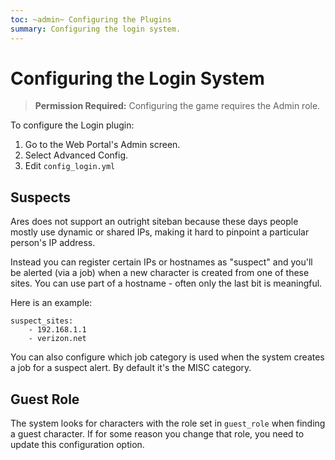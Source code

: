 ```yaml
---
toc: ~admin~ Configuring the Plugins
summary: Configuring the login system.
---
```

# Configuring the Login System

> **Permission Required:** Configuring the game requires the Admin role.

To configure the Login plugin:

1. Go to the Web Portal's Admin screen.  
2. Select Advanced Config.
3. Edit `config_login.yml`

## Suspects

Ares does not support an outright siteban because these days people mostly use dynamic or shared IPs, making it hard to pinpoint a particular person's IP address.

Instead you can register certain IPs or hostnames as "suspect" and you'll be alerted (via a job) when a new character is created from one of these sites.  You can use part of a hostname - often only the last bit is meaningful.

Here is an example:

    suspect_sites:
        - 192.168.1.1
        - verizon.net  

You can also configure which job category is used when the system creates a job for a suspect alert.  By default it's the MISC category.

## Guest Role

The system looks for characters with the role set in `guest_role` when finding a guest character.  If for some reason you change that role, you need to update this configuration option.